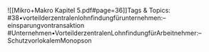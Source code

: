 
![[Mikro+Makro Kapitel 5.pdf#page=36]]Tags & Topics:
   #38•vorteilderzentralenlohnfindungfürunternehmen:–einsparungvontransaktion
   #Unternehmen•VorteilderzentralenLohnfindungfürArbeitnehmer:–SchutzvorlokalemMonopson